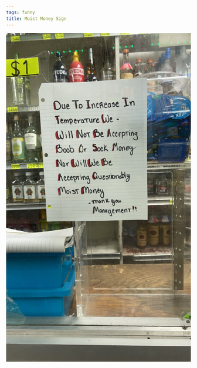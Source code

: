 ```yaml
---
tags: funny
title: Moist Money Sign
---
```


![moistmoney.jpeg](https://raw.githubusercontent.com/muneer78/muneer78.github.io/master/images/moistmoney.jpeg)
